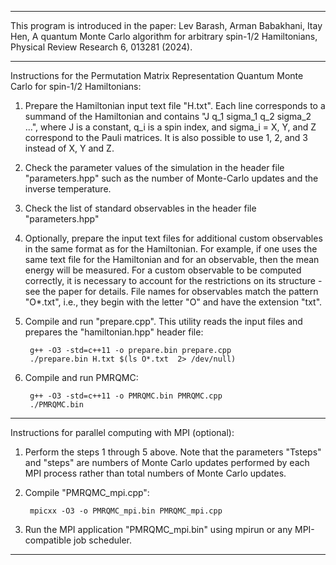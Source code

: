 -----------------------------------------------------------------------------------------------------------

This program is introduced in the paper: Lev Barash, Arman Babakhani, Itay Hen, A quantum Monte Carlo algorithm for arbitrary spin-1/2 Hamiltonians, Physical Review Research 6, 013281 (2024).

-----------------------------------------------------------------------------------------------------------

Instructions for the Permutation Matrix Representation Quantum Monte Carlo for spin-1/2 Hamiltonians:

1. Prepare the Hamiltonian input text file "H.txt".
   Each line corresponds to a summand of the Hamiltonian and contains "J q_1 sigma_1 q_2 sigma_2 ...", where J is a constant, q_i is a spin index, and sigma_i = X, Y, and Z correspond to the Pauli matrices. It is also possible to use 1, 2, and 3 instead of X, Y and Z.

2. Check the parameter values of the simulation in the header file "parameters.hpp" such as the number of Monte-Carlo updates and the inverse temperature.

3. Check the list of standard observables in the header file "parameters.hpp"

4. Optionally, prepare the input text files for additional custom observables in the same format as for the Hamiltonian.
   For example, if one uses the same text file for the Hamiltonian and for an observable, then the mean energy will be measured.
   For a custom observable to be computed correctly, it is necessary to account for the restrictions on its structure - see the paper for details.
   File names for observables match the pattern "O*.txt", i.e., they begin with the letter "O" and have the extension "txt".

5. Compile and run "prepare.cpp". This utility reads the input files and prepares the "hamiltonian.hpp" header file:

		g++ -O3 -std=c++11 -o prepare.bin prepare.cpp
		./prepare.bin H.txt $(ls O*.txt  2> /dev/null)

6. Compile and run PMRQMC:

		g++ -O3 -std=c++11 -o PMRQMC.bin PMRQMC.cpp
		./PMRQMC.bin

-----------------------------------------------------------------------------------------------------------

Instructions for parallel computing with MPI (optional):

1. Perform the steps 1 through 5 above.
   Note that the parameters "Tsteps" and "steps" are numbers of Monte Carlo updates performed by each MPI process rather than total numbers of Monte Carlo updates.

2. Compile "PMRQMC_mpi.cpp":

		mpicxx -O3 -o PMRQMC_mpi.bin PMRQMC_mpi.cpp

3. Run the MPI application "PMRQMC_mpi.bin" using mpirun or any MPI-compatible job scheduler.

-----------------------------------------------------------------------------------------------------------
